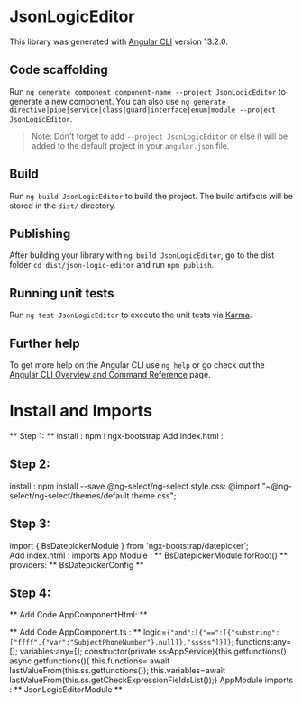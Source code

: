 # JsonLogicEditor

This library was generated with [Angular CLI](https://github.com/angular/angular-cli) version 13.2.0.

## Code scaffolding

Run `ng generate component component-name --project JsonLogicEditor` to generate a new component. You can also use `ng generate directive|pipe|service|class|guard|interface|enum|module --project JsonLogicEditor`.

> Note: Don't forget to add `--project JsonLogicEditor` or else it will be added to the default project in your `angular.json` file.

## Build

Run `ng build JsonLogicEditor` to build the project. The build artifacts will be stored in the `dist/` directory.

## Publishing

After building your library with `ng build JsonLogicEditor`, go to the dist folder `cd dist/json-logic-editor` and run `npm publish`.

## Running unit tests

Run `ng test JsonLogicEditor` to execute the unit tests via [Karma](https://karma-runner.github.io).

## Further help

To get more help on the Angular CLI use `ng help` or go check out the [Angular CLI Overview and Command Reference](https://angular.io/cli) page.

# Install and Imports

** Step 1: **
install : npm i ngx-bootstrap
Add index.html :

<link href="https://cdn.jsdelivr.net/npm/bootstrap@5.1.0/dist/css/bootstrap.min.css" rel="stylesheet" crossorigin="anonymous" integrity="sha384-KyZXEAg3QhqLMpG8r+8fhAXLRk2vvoC2f3B09zVXn8CA5QIVfZOJ3BCsw2P0p/We">

## Step 2:

install : npm install --save @ng-select/ng-select
style.css: @import "~@ng-select/ng-select/themes/default.theme.css";

## Step 3:

import { BsDatepickerModule } from 'ngx-bootstrap/datepicker';  
Add index.html : <link rel="stylesheet" href="https://unpkg.com/ngx-bootstrap/datepicker/bs-datepicker.css">
imports App Module : ** BsDatepickerModule.forRoot() **
providers: ** BsDatepickerConfig **

## Step 4:

** Add Code AppComponentHtml: **

<div *ngIf="functions.length>0  && this.variables.length>0">
  <jsonlogic-expression-editor
  [jsonLogic]="logic" [functions]="functions" [variables]="variables"
  ></jsonlogic-expression-editor>
</div>

** Add Code AppComponent.ts : **
logic=`{"and":[{"==":[{"substring":["ffff",{"var":"SubjectPhoneNumber"},null]},"sssss"]}]}`;
functions:any=[];
variables:any=[];
constructor(private ss:AppService){this.getfunctions()
async getfunctions(){
this.functions= await lastValueFrom(this.ss.getfunctions());
this.variables=await lastValueFrom(this.ss.getCheckExpressionFieldsList());}
AppModule imports : ** JsonLogicEditorModule **
